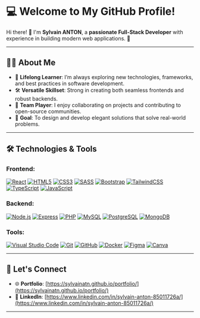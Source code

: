 # 💻 **Welcome to My GitHub Profile!**

Hi there! 👋 I'm **Sylvain ANTON**, a **passionate Full-Stack Developer** with experience in building modern web applications. 🚀

---

## 🧑‍💻 **About Me**
- 🌱 **Lifelong Learner**: I’m always exploring new technologies, frameworks, and best practices in software development.
- 🛠️ **Versatile Skillset**: Strong in creating both seamless frontends and robust backends.
- 🤝 **Team Player**: I enjoy collaborating on projects and contributing to open-source communities.
- 🎯 **Goal**: To design and develop elegant solutions that solve real-world problems.

---

## 🛠️ **Technologies & Tools**

### **Frontend**:
[![React](https://img.shields.io/badge/React-61DAFB?logo=react&logoColor=white)](https://reactjs.org/)
[![HTML5](https://img.shields.io/badge/HTML5-E34F26?logo=html5&logoColor=white)](https://developer.mozilla.org/en-US/docs/Web/HTML)
[![CSS3](https://img.shields.io/badge/CSS3-1572B6?logo=css3&logoColor=white)](https://developer.mozilla.org/en-US/docs/Web/CSS)
[![SASS](https://img.shields.io/badge/SASS-CC6699?logo=sass&logoColor=white)](https://sass-lang.com/)
[![Bootstrap](https://img.shields.io/badge/Bootstrap-563D7C?logo=bootstrap&logoColor=white)](https://getbootstrap.com/)
[![TailwindCSS](https://img.shields.io/badge/Tailwind%20CSS-06B6D4?logo=tailwindcss&logoColor=white)](https://tailwindcss.com/)
[![TypeScript](https://img.shields.io/badge/TypeScript-3178C6?logo=typescript&logoColor=white)](https://www.typescriptlang.org/)
[![JavaScript](https://img.shields.io/badge/JavaScript-F7DF1E?logo=javascript&logoColor=black)](https://developer.mozilla.org/en-US/docs/Web/JavaScript)

### **Backend**:
[![Node.js](https://img.shields.io/badge/Node.js-339933?logo=node.js&logoColor=white)](https://nodejs.org/)
[![Express](https://img.shields.io/badge/Express.js-000000?logo=express&logoColor=white)](https://expressjs.com/)
[![PHP](https://img.shields.io/badge/PHP-777BB4?logo=php&logoColor=white)](https://www.php.net/)
[![MySQL](https://img.shields.io/badge/MySQL-4479A1?logo=mysql&logoColor=white)](https://www.mysql.com/)
[![PostgreSQL](https://img.shields.io/badge/PostgreSQL-4169E1?logo=postgresql&logoColor=white)](https://www.postgresql.org/)
[![MongoDB](https://img.shields.io/badge/MongoDB-47A248?logo=mongodb&logoColor=white)](https://www.mongodb.com/)

### **Tools**:
[![Visual Studio Code](https://img.shields.io/badge/VS%20Code-007ACC?logo=visualstudiocode&logoColor=white)](https://code.visualstudio.com/)
[![Git](https://img.shields.io/badge/Git-F05032?logo=git&logoColor=white)](https://git-scm.com/)
[![GitHub](https://img.shields.io/badge/GitHub-181717?logo=github&logoColor=white)](https://github.com/)
[![Docker](https://img.shields.io/badge/Docker-2496ED?logo=docker&logoColor=white)](https://www.docker.com/)
[![Figma](https://img.shields.io/badge/Figma-F24E1E?logo=figma&logoColor=white)](https://www.figma.com/)
[![Canva](https://img.shields.io/badge/Canva-00C4CC?logo=canva&logoColor=white)](https://www.canva.com/)

---

## 🔗 **Let's Connect**
- 🌐 **Portfolio**: [https://sylvainatn.github.io/portfolio/](https://sylvainatn.github.io/portfolio/)
- 💼 **LinkedIn**: [https://www.linkedin.com/in/sylvain-anton-85011726a/](https://www.linkedin.com/in/sylvain-anton-85011726a/)

---
